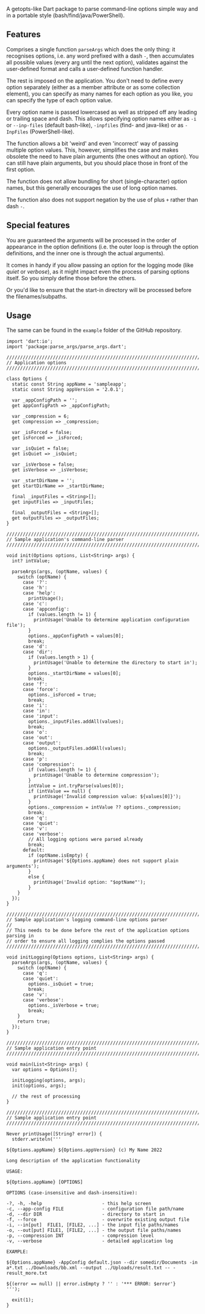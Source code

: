 A getopts-like Dart package to parse command-line options simple way and in a portable style (bash/find/java/PowerShell).

## Features

Comprises a single function `parseArgs` which does the only thing: it recognises options, i.e. any word prefixed with а dash `-`, then accumulates all possible values (every arg until the next option), validates against the user-defined format and calls a user-defined function handler.

The rest is imposed on the application. You don't need to define every option separately (either as a member attribute or as some collection element), you can specify as many names for each option as you like, you can specify the type of each option value.

Every option name is passed lowercased as well as stripped off any leading or trailing space and dash. This allows specifying option names either as `-i` or `--inp-files` (default bash-like), `-inpfiles` (find- and java-like) or as `-InpFiles` (PowerShell-like).

The function allows a bit 'weird' and even 'incorrect' way of passing multiple option values. This, however, simplifies the case and makes obsolete the need to have plain arguments (the ones without an option). You can still have plain arguments, but you should place those in front of the first option.

The function does not allow bundling for short (single-character) option names, but this generally encourages the use of long option names.

The function also does not support negation by the use of plus `+` rather than dash `-`.

## Special features

You are guaranteed the arguments will be processed in the order of appearance in the option definitions (i.e. the outer loop is through the option definitions, and the inner one is through the actual arguments).

It comes in handy if you allow passing an option for the logging mode (like _quiet_ or _verbose_), as it might impact even the process of parsing options itself. So you simply define those before the others.

Or you'd like to ensure that the start-in directory will be processed before the filenames/subpaths.

## Usage

The same can be found in the `example` folder of the GitHub repository.

```
import 'dart:io';
import 'package:parse_args/parse_args.dart';

////////////////////////////////////////////////////////////////////////////////
// Application options
////////////////////////////////////////////////////////////////////////////////

class Options {
  static const String appName = 'sampleapp';
  static const String appVersion = '2.0.1';

  var _appConfigPath = '';
  get appConfigPath => _appConfigPath;

  var _compression = 6;
  get compression => _compression;

  var _isForced = false;
  get isForced => _isForced;

  var _isQuiet = false;
  get isQuiet => _isQuiet;

  var _isVerbose = false;
  get isVerbose => _isVerbose;

  var _startDirName = '';
  get startDirName => _startDirName;

  final _inputFiles = <String>[];
  get inputFiles => _inputFiles;

  final _outputFiles = <String>[];
  get outputFiles => _outputFiles;
}

////////////////////////////////////////////////////////////////////////////////
// Sample application's command-line parser
////////////////////////////////////////////////////////////////////////////////

void init(Options options, List<String> args) {
  int? intValue;

  parseArgs(args, (optName, values) {
    switch (optName) {
      case '?':
      case 'h':
      case 'help':
        printUsage();
      case 'c':
      case 'appconfig':
        if (values.length != 1) {
          printUsage('Unable to determine application configuration file');
        }
        options._appConfigPath = values[0];
        break;
      case 'd':
      case 'dir':
        if (values.length > 1) {
          printUsage('Unable to determine the directory to start in');
        }
        options._startDirName = values[0];
        break;
      case 'f':
      case 'force':
        options._isForced = true;
        break;
      case 'i':
      case 'in':
      case 'input':
        options._inputFiles.addAll(values);
        break;
      case 'o':
      case 'out':
      case 'output':
        options._outputFiles.addAll(values);
        break;
      case 'p':
      case 'compression':
        if (values.length != 1) {
          printUsage('Unable to determine compression');
        }
        intValue = int.tryParse(values[0]);
        if (intValue == null) {
          printUsage('Invalid compression value: ${values[0]}');
        }
        options._compression = intValue ?? options._compression;
        break;
      case 'q':
      case 'quiet':
      case 'v':
      case 'verbose':
        // All logging options were parsed already
        break;
      default:
        if (optName.isEmpty) {
          printUsage('${Options.appName} does not support plain arguments');
        }
        else {
          printUsage('Invalid option: "$optName"');
        }
    }
  });
}

////////////////////////////////////////////////////////////////////////////////
// Sample application's logging command-line options parser
//
// This needs to be done before the rest of the application options parsing in
// order to ensure all logging complies the options passed
////////////////////////////////////////////////////////////////////////////////

void initLogging(Options options, List<String> args) {
  parseArgs(args, (optName, values) {
    switch (optName) {
      case 'q':
      case 'quiet':
        options._isQuiet = true;
        break;
      case 'v':
      case 'verbose':
        options._isVerbose = true;
        break;
    }
    return true;
  });
}

////////////////////////////////////////////////////////////////////////////////
// Sample application entry point
////////////////////////////////////////////////////////////////////////////////

void main(List<String> args) {
  var options = Options();

  initLogging(options, args);
  init(options, args);

  // the rest of processing
}

////////////////////////////////////////////////////////////////////////////////
// Sample application entry point
////////////////////////////////////////////////////////////////////////////////

Never printUsage([String? error]) {
  stderr.writeln('''

${Options.appName} ${Options.appVersion} (c) My Name 2022

Long description of the application functionality

USAGE:

${Options.appName} [OPTIONS]

OPTIONS (case-insensitive and dash-insensitive):

-?, -h, -help                      - this help screen
-c, --app-config FILE              - configuration file path/name
-d, --dir DIR                      - directory to start in
-f, --force                        - overwrite existing output file
-i, --in[put]  FILE1, [FILE2, ...] - the input file paths/names
-o, --out[put] FILE1, [FILE2, ...] - the output file paths/names
-p, --compression INT              - compression level
-v, --verbose                      - detailed application log

EXAMPLE:

${Options.appName} -AppConfig default.json --dir somedir/Documents -in a*.txt ../Downloads/bb.xml --output ../Uploads/result.txt -- -result_more.txt

${(error == null) || error.isEmpty ? '' : '*** ERROR: $error'}
''');

  exit(1);
}
```
